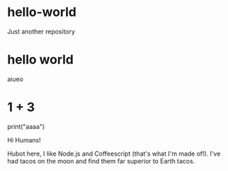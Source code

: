# hello-world
Just another repository
# hello world
aiueo 
# 1 + 3
print("aaaa")

Hi Humans!

Hubot here, I like Node.js and Coffeescript (that's what I'm made of!).
I've had tacos on the moon and find them far superior to Earth tacos.
